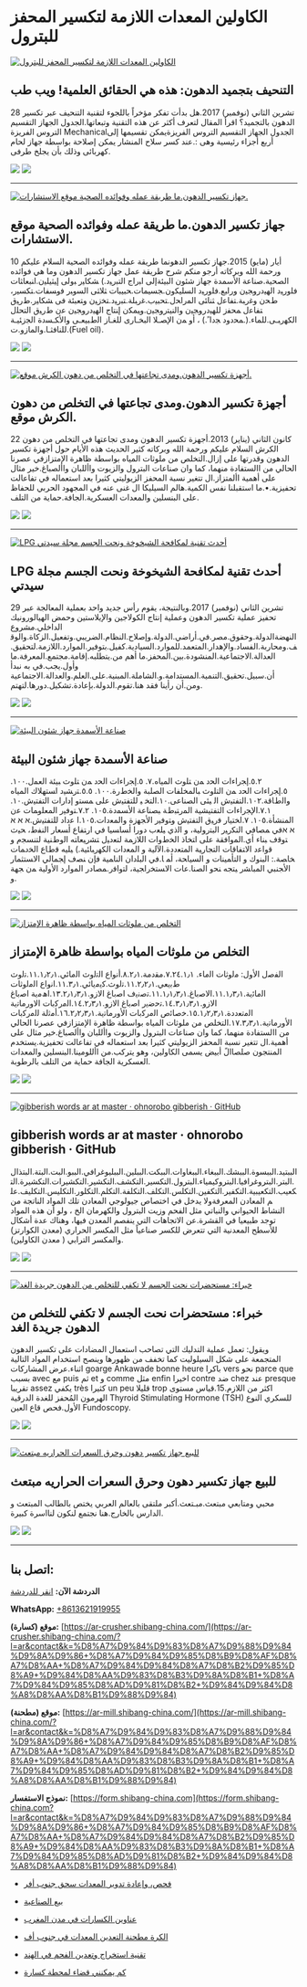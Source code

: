 # الكاولين المعدات اللازمة لتكسير المحفز للبترول

<a href="https://swt.shibang-china.com/?l=ar&img&k=%D8%A7%D9%84%D9%83%D8%A7%D9%88%D9%84%D9%8A%D9%86+%D8%A7%D9%84%D9%85%D8%B9%D8%AF%D8%A7%D8%AA+%D8%A7%D9%84%D9%84%D8%A7%D8%B2%D9%85%D8%A9+%D9%84%D8%AA%D9%83%D8%B3%D9%8A%D8%B1+%D8%A7%D9%84%D9%85%D8%AD%D9%81%D8%B2+%D9%84%D9%84%D8%A8%D8%AA%D8%B1%D9%88%D9%84" target="_blank">![الكاولين المعدات اللازمة لتكسير المحفز للبترول](http://static.shibang-china.com/all-800x300/372.jpg)</a>

## التنحيف بتجميد الدهون: هذه هي الحقائق العلمية! ويب طب
28 تشرين الثاني (نوفمبر) 2017.هل بدأت تفكر مؤخراً باللجوء لتقنية التنحيف عبر تكسير الدهون بالتجميد؟ اقرأ المقال لتعرف أكثر عن هذه التقنية وتبعاتها.الجدول الجهاز التقسيم التروس الفريزة Mechanicalالجدول الجهاز التقسيم التروس الفريزةيمكن تقسيمها إلى أربع أجزاء رئيسية وهى :.عند كسر سلاح المنشار يمكن إصلاحة بواسطة جهاز لحام كهربائى وذلك بأن يجلخ طرفى.


<a href="https://whatsapp.shibangsoft.com/WhatsApp.php" target="_blank" title="WhatsApp">![](http://static.shibang-china.com/icon/whatsapp.png)</a> <a href="https://swt.shibang-china.com/?l=ar&icon&k=%D8%A7%D9%84%D9%83%D8%A7%D9%88%D9%84%D9%8A%D9%86+%D8%A7%D9%84%D9%85%D8%B9%D8%AF%D8%A7%D8%AA+%D8%A7%D9%84%D9%84%D8%A7%D8%B2%D9%85%D8%A9+%D9%84%D8%AA%D9%83%D8%B3%D9%8A%D8%B1+%D8%A7%D9%84%D9%85%D8%AD%D9%81%D8%B2+%D9%84%D9%84%D8%A8%D8%AA%D8%B1%D9%88%D9%84" target="_blank">![](http://static.shibang-china.com/icon/chat-ar.png)</a>

---

<a href="https://swt.shibang-china.com/?l=ar&img&k=%D8%A7%D9%84%D9%83%D8%A7%D9%88%D9%84%D9%8A%D9%86+%D8%A7%D9%84%D9%85%D8%B9%D8%AF%D8%A7%D8%AA+%D8%A7%D9%84%D9%84%D8%A7%D8%B2%D9%85%D8%A9+%D9%84%D8%AA%D9%83%D8%B3%D9%8A%D8%B1+%D8%A7%D9%84%D9%85%D8%AD%D9%81%D8%B2+%D9%84%D9%84%D8%A8%D8%AA%D8%B1%D9%88%D9%84" target="_blank">![جهاز تكسير الدهون.ما طريقة عمله وفوائده الصحية موقع الاستشارات.](http://static.shibang-china.com/all-800x300/281.jpg)</a>

## جهاز تكسير الدهون.ما طريقة عمله وفوائده الصحية موقع الاستشارات.
10 أيار (مايو) 2015.جهاز تكسير الدهونما طريقة عمله وفوائده الصحية السلام عليكم ورحمة الله وبركاته أرجو منكم شرح طريقة عمل جهاز تكسير الدهون وما هي فوائده الصحية.صناعة الأسمدة جهاز شئون البيئةﺇﻟﻰ ﺍﺒﺭﺍﺝ ﺍﻟﺘﺒﺭﻴﺩ.) ﺸﻜﺎﻴﺭ ﺒﻭﻟﻰ ﺇﻴﺜﻴﻠﻴﻥ.ﺍﻨﺒﻌﺎﺜﺎﺕ ﻓﻠﻭﺭﻴﺩ ﺍﻟﻬﻴﺩﺭﻭﺠﻴﻥ ﻭﺭﺍﺒﻊ.ﻓﻠﻭﺭﻴﺩ ﺍﻟﺴﻠﻴﻜﻭﻥ.ﺠﺴﻴﻤﺎﺕ.ﺤﺒﻴﺒﺎﺕ ﺜﻼﺜﻰ ﺍﻟﺴﻭﺒﺭ ﻓﻭﺴﻔﺎﺕ.ﺘﻜﺴﻴﺭ، ﻁﺤﻥ ﻭﻏﺭﺒﺔ.ﺘﻔﺎﻋل ﺜﻨﺎﺌﻰ ﺍﻟﻤﺭﺍﺤل.ﺘﺤﺒﻴﺏ.ﻏﺭﺒﻠﺔ.ﺘﺒﺭﻴﺩ.ﺘﺨﺯﻴﻥ ﻭﺘﻌﺒﺌﺔ ﻓﻰ ﺸﻜﺎﻴﺭ.ﻁﺭﻴﻕ ﺘﻔﺎﻋل ﻤﺤﻔﺯ ﻟﻠﻬﻴﺩﺭﻭﺠﻴﻥ ﻭﺍﻟﻨﻴﺘﺭﻭﺠﻴﻥ.ﻭﻴﻤﻜﻥ ﺇﻨﺘﺎﺝ ﺍﻟﻬﻴﺩﺭﻭﺠﻴﻥ ﻋﻥ ﻁﺭﻴﻕ ﺍﻟﺘﺤﻠل ﺍﻟﻜﻬﺭﺒـﻰ.ﻟﻠﻤﺎﺀ.(.ﻤﺤﺩﻭﺩ ﺠﺩﺍﹰ.) ، ﺃﻭ ﻤﻥ ﺍﻹﺼـﻼ ﺍﻟﺒﺨـﺎﺭﻯ ﻟﻠﻐـﺎﺯ ﺍﻟﻁﺒﻴﻌـﻰ ﻭﺍﻷﻜـﺴﺩﺓ ﺍﻟﺠﺯﺌﻴـﺔ ﻟﻠﻨﺎﻓﺜـﺎ.ﻭﺍﻟﻤﺎﺯﻭ.ﺕ.(Fuel oil).


<a href="https://whatsapp.shibangsoft.com/WhatsApp.php" target="_blank" title="WhatsApp">![](http://static.shibang-china.com/icon/whatsapp.png)</a> <a href="https://swt.shibang-china.com/?l=ar&icon&k=%D8%A7%D9%84%D9%83%D8%A7%D9%88%D9%84%D9%8A%D9%86+%D8%A7%D9%84%D9%85%D8%B9%D8%AF%D8%A7%D8%AA+%D8%A7%D9%84%D9%84%D8%A7%D8%B2%D9%85%D8%A9+%D9%84%D8%AA%D9%83%D8%B3%D9%8A%D8%B1+%D8%A7%D9%84%D9%85%D8%AD%D9%81%D8%B2+%D9%84%D9%84%D8%A8%D8%AA%D8%B1%D9%88%D9%84" target="_blank">![](http://static.shibang-china.com/icon/chat-ar.png)</a>

---

<a href="https://swt.shibang-china.com/?l=ar&img&k=%D8%A7%D9%84%D9%83%D8%A7%D9%88%D9%84%D9%8A%D9%86+%D8%A7%D9%84%D9%85%D8%B9%D8%AF%D8%A7%D8%AA+%D8%A7%D9%84%D9%84%D8%A7%D8%B2%D9%85%D8%A9+%D9%84%D8%AA%D9%83%D8%B3%D9%8A%D8%B1+%D8%A7%D9%84%D9%85%D8%AD%D9%81%D8%B2+%D9%84%D9%84%D8%A8%D8%AA%D8%B1%D9%88%D9%84" target="_blank">![أجهزة تكسير الدهون.ومدى تجاعتها في التخلص من دهون الكرش موقع.](http://static.shibang-china.com/all-800x300/426.jpg)</a>

## أجهزة تكسير الدهون.ومدى تجاعتها في التخلص من دهون الكرش موقع.
22 كانون الثاني (يناير) 2013.أجهزة تكسير الدهون ومدى تجاعتها في التخلص من دهون الكرش السلام عليكم ورحمة الله وبركاته كثير الحديث هذه الأيام حول أجهزة تكسير الدهون وقدرتها على إزال.التخلص من ملوثات المياه بواسطة ظاهرة الإمتزازفي عصرنا الحالي من االستفادة منهما، كما وان صناعات البترول والزيوت واأللبان واألصباغ.خير مثال على أهمية األمتزاز.ال تتغير نسبة المحفز الزيوليتي كثيرا بعد استعماله في تفاعالت تحفيزية.•.ما استقبلنا نفس الكمية.هالم السيليكا ال غنى عنه في المجهود الحربي للحفاظ على البنسلين والمعدات العسكرية.الجافة.حماية من التلف.


<a href="https://whatsapp.shibangsoft.com/WhatsApp.php" target="_blank" title="WhatsApp">![](http://static.shibang-china.com/icon/whatsapp.png)</a> <a href="https://swt.shibang-china.com/?l=ar&icon&k=%D8%A7%D9%84%D9%83%D8%A7%D9%88%D9%84%D9%8A%D9%86+%D8%A7%D9%84%D9%85%D8%B9%D8%AF%D8%A7%D8%AA+%D8%A7%D9%84%D9%84%D8%A7%D8%B2%D9%85%D8%A9+%D9%84%D8%AA%D9%83%D8%B3%D9%8A%D8%B1+%D8%A7%D9%84%D9%85%D8%AD%D9%81%D8%B2+%D9%84%D9%84%D8%A8%D8%AA%D8%B1%D9%88%D9%84" target="_blank">![](http://static.shibang-china.com/icon/chat-ar.png)</a>

---

<a href="https://swt.shibang-china.com/?l=ar&img&k=%D8%A7%D9%84%D9%83%D8%A7%D9%88%D9%84%D9%8A%D9%86+%D8%A7%D9%84%D9%85%D8%B9%D8%AF%D8%A7%D8%AA+%D8%A7%D9%84%D9%84%D8%A7%D8%B2%D9%85%D8%A9+%D9%84%D8%AA%D9%83%D8%B3%D9%8A%D8%B1+%D8%A7%D9%84%D9%85%D8%AD%D9%81%D8%B2+%D9%84%D9%84%D8%A8%D8%AA%D8%B1%D9%88%D9%84" target="_blank">![LPG أحدث تقنية لمكافحة الشيخوخة ونحت الجسم مجلة سيدتي](http://static.shibang-china.com/all-800x300/1429.jpg)</a>

## LPG أحدث تقنية لمكافحة الشيخوخة ونحت الجسم مجلة سيدتي
29 تشرين الثاني (نوفمبر) 2017.وبالنتيجة، يقوم رأس جديد واحد بعملية المعالجة عبر تحفيز عملية تكسير الدهون وعملية إنتاج الكولاجين والإيلاستين وحمض الهيالورونيك الداخلي.مشروع النهضةﺍﻟﺪﻭﻟﺔ.ﻭﺣﻘﻮﻕ.ﻣﺼﺮ.ﻓﻲ.ﺃﺭﺍﺿﻲ.ﺍﻟﺪﻭﻟﺔ.ﻭﺇﺻﻼﺡ.ﺍﻟﻨﻈﺎﻡ.ﺍﻟﻀﺮﻳﺒﻲ.ﻭﺗﻔﻌﻴﻞ.ﺍﻟﺰﻛﺎﺓ.ﻭﺍﻟﻮﻗﻒ.ﻭﻣﺤﺎﺭﺑﺔ.ﺍﻟﻔﺴﺎﺩ.ﻭﺍﻹﻫﺪﺍﺭ.ﺍﻟﻤﺘﻌﻤﺪ.ﻟﻠﻤﻮﺍﺭﺩ.ﺍﻟﺴﻴﺎﺩﻳﺔ.ﻛﻔﻴﻞ.ﺑﺘﻮﻓﻴﺮ.ﺍﻟﻤﻮﺍﺭﺩ.ﺍﻟﻼﺯﻣﺔ.ﻟﺘﺤﻘﻴﻖ.ﺍﻟﻌﺪﺍﻟﺔ.ﺍﻻﺟﺘﻤﺎﻋﻴﺔ.ﺍﻟﻤﻨﺸﻮﺩﺓ.ﺑﻴﻦ.ﺍﻟﻤﺤﻔﺰ.ﻣﺎ ﺃﻫﻢ ﻣﻦ.ﻳﺘﻄﻠﺒﻪ.ﺇﻗﺎﻣﺔ.ﻣﺠﺘﻤﻊ.ﺍﻟﻤﻌﺮﻓﺔ.ﻣﺎ ﻭﺃﻭﻝ.ﻳﺠﺐ.ﻓﻲ ﺑﻪ ﻧﺒﺪﺃ ﺃﻥ.ﺳﺒﻴﻞ.ﺗﺤﻘﻴﻖ.ﺍﻟﺘﻨﻤﻴﺔ.ﺍﻟﻤﺴﺘﺪﺍﻣﺔ.ﻭ.ﺍﻟﺸﺎﻣﻠﺔ.ﺍﻟﻤﺒﻨﻴﺔ.ﻋﻠﻰ.ﺍﻟﻌﻠﻢ.ﻭﺍﻟﻌﺪﺍﻟﺔ.ﺍﻻﺟﺘﻤﺎﻋﻴﺔ ﻭﻣﻦ.ﺃﻥ ﺭﺃﻳﻨﺎ ﻓﻘﺪ ﻫﻨﺎ.ﺗﻘﻮﻡ.ﺍﻟﺪﻭﻟﺔ.ﺑﺈﻋﺎﺩﺓ.ﺗﺸﻜﻴﻞ.ﺩﻭﺭﻫﺎ.ﻟﺘﻬﺘﻢ.


<a href="https://whatsapp.shibangsoft.com/WhatsApp.php" target="_blank" title="WhatsApp">![](http://static.shibang-china.com/icon/whatsapp.png)</a> <a href="https://swt.shibang-china.com/?l=ar&icon&k=%D8%A7%D9%84%D9%83%D8%A7%D9%88%D9%84%D9%8A%D9%86+%D8%A7%D9%84%D9%85%D8%B9%D8%AF%D8%A7%D8%AA+%D8%A7%D9%84%D9%84%D8%A7%D8%B2%D9%85%D8%A9+%D9%84%D8%AA%D9%83%D8%B3%D9%8A%D8%B1+%D8%A7%D9%84%D9%85%D8%AD%D9%81%D8%B2+%D9%84%D9%84%D8%A8%D8%AA%D8%B1%D9%88%D9%84" target="_blank">![](http://static.shibang-china.com/icon/chat-ar.png)</a>

---

<a href="https://swt.shibang-china.com/?l=ar&img&k=%D8%A7%D9%84%D9%83%D8%A7%D9%88%D9%84%D9%8A%D9%86+%D8%A7%D9%84%D9%85%D8%B9%D8%AF%D8%A7%D8%AA+%D8%A7%D9%84%D9%84%D8%A7%D8%B2%D9%85%D8%A9+%D9%84%D8%AA%D9%83%D8%B3%D9%8A%D8%B1+%D8%A7%D9%84%D9%85%D8%AD%D9%81%D8%B2+%D9%84%D9%84%D8%A8%D8%AA%D8%B1%D9%88%D9%84" target="_blank">![صناعة الأسمدة جهاز شئون البيئة](http://static.shibang-china.com/all-800x300/916.jpg)</a>

## صناعة الأسمدة جهاز شئون البيئة
٥.٢.ﺇﺠﺭﺍﺀﺍﺕ ﺍﻟﺤﺩ ﻤﻥ ﺘﻠﻭﺙ ﺍﻟﻤﻴﺎﻩ.٧. ٥.ﺇﺠﺭﺍﺀﺍﺕ ﺍﻟﺤﺩ ﻤﻥ ﺘﻠﻭﺙ ﺒﻴﺌﺔ ﺍﻟﻌﻤل.١٠٠. ٥.ﺇﺠﺭﺍﺀﺍﺕ ﺍﻟﺤﺩ ﻤﻥ ﺍﻟﺘﻠﻭﺙ ﺒﺎﻟﻤﺨﻠﻔﺎﺕ ﺍﻟﺼﻠﺒﺔ ﻭﺍﻟﺨﻁﺭﺓ.١٠٠. ٥.٥.ﺘﺭﺸﻴﺩ ﺍﺴﺘﻬﻼﻙ ﺍﻟﻤﻴﺎﻩ ﻭﺍﻟﻁﺎﻗﺔ.١٠٢.ﺍﻟﺘﻔﺘﻴﺵ ﺍﻟ ﻴﺌﻰ ﺍﻟﺼﻨﺎﻋﻰ.١٠.ﺍﻟﺘﺨ ﻴ ﻟﻠﺘﻔﺘﻴﺵ ﻋﻠﻰ ﻤﺴﺘﻭ ﺇﺩﺍﺭﺍﺕ ﺍﻟﺘﻔﺘﻴﺵ.١٠. ٧.١.ﺍﻹﺠﺭﺍﺀﺍﺕ ﺍﻟﺘﻔﺘﻴﺸﻴﺔ ﺍﻟﻤﺭﺘﺒﻁﺔ ﺒﺼﻨﺎﻋﺔ ﺍﻷﺴﻤﺩﺓ.١٠٥. ٧.٢.ﺘﻭﻓﻴﺭ ﺍﻟﻤﻌﻠﻭﻤﺎﺕ ﻋﻥ ﺍﻟﻤﻨﺸﺄﺓ.١٠٥. ٧.ﺍﺨﺘﻴﺎﺭ ﻓﺭﻴﻕ ﺍﻟﺘﻔﺘﻴﺵ ﻭﺘﻭﻓﻴﺭ ﺍﻷﺠﻬﺯﺓ ﻭﺍﻟﻤﻌﺩﺍﺕ.١٠٥.ﺍ ﻋﺩﺍﺩ ﻟﻠﺘﻔﺘﻴﺵ.א א א א אﻓﻲ ﻤﺼﺎﻓﻲ ﺍﻟﺘﻜﺭﻴﺭ ﺍﻟﺒﺘﺭﻭﻟﻴﺔ، ﻭ ﺍﻟﺫﻱ ﻴﻠﻌﺏ ﺩﻭﺭﺍ ﺃﺴﺎﺴﻴﺎ ﻓﻲ ﺍﺭﺘﻔﺎﻉ ﺃﺴﻌﺎﺭ ﺍﻟﻨﻔﻁ، ﺤﻴﺙ ﺘﻭﻗﻑ ﺒﻨﺎﺀ ﺃﻱ.ﺍﻟﻤﻭﺍﻓﻘﺔ ﻋﻠﻰ ﺍﺘﺨﺎﺫ ﺍﻟﺨﻁﻭﺍﺕ ﺍﻟﻼﺯﻤﺔ ﻟﺘﻌﺩﻴل ﺘﺸﺭﻴﻌﺎﺘﻪ ﺍﻟﻭﻁﻨﻴﺔ ﻟﺘﻨﺴﺠﻡ ﻭ ﻗﻭﺍﻋﺩ ﺍﻻﺘﻔﺎﻗﺎﺕ ﺍﻟﺘﺠﺎﺭﻴﺔ ﺍﻟﻤﺘﻌﺩﺩﺓ.ﺍﻵﻟﻴﺔ ﻭ ﺍﻟﻤﻌﺩﺍﺕ ﺍﻟﻜﻬﺭﺒﺎﺌﻴﺔ.) ﻴﻠﻴﻪ ﻗﻁﺎﻉ ﺍﻟﺨﺩﻤﺎﺕ ﺨﺎﺼﺔ.: ﺍﻟﺒﻨﻭﻙ ﻭ ﺍﻟﺘﺄﻤﻴﻨﺎﺕ ﻭ ﺍﻟﺴﻴﺎﺤﺔ، ﺃﻤ ﺎ.ﻓﻲ ﺍﻟﺒﻠﺩﺍﻥ ﺍﻟﻨﺎﻤﻴﺔ ﻓﺈﻥ ﻨﺼﻑ ﺇﺠﻤﺎﻟﻲ ﺍﻻﺴﺘﺜﻤﺎﺭ ﺍﻷﺠﻨﺒﻲ ﺍﻟﻤﺒﺎﺸﺭ ﻴﺘﺠﻪ ﻨﺤﻭ ﺍﻟﺼﻨﺎ.ﻋﺎﺕ ﺍﻻﺴﺘﺨﺭﺍﺠﻴﺔ، ﻟﺘﻭﺍﻓﺭ.ﻤﺼﺎﺩﺭ ﺍﻟﻤﻭﺍﺭﺩ ﺍﻷﻭﻟﻴﺔ ﻤﻥ ﺠﻬﺔ ﻭ.


<a href="https://whatsapp.shibangsoft.com/WhatsApp.php" target="_blank" title="WhatsApp">![](http://static.shibang-china.com/icon/whatsapp.png)</a> <a href="https://swt.shibang-china.com/?l=ar&icon&k=%D8%A7%D9%84%D9%83%D8%A7%D9%88%D9%84%D9%8A%D9%86+%D8%A7%D9%84%D9%85%D8%B9%D8%AF%D8%A7%D8%AA+%D8%A7%D9%84%D9%84%D8%A7%D8%B2%D9%85%D8%A9+%D9%84%D8%AA%D9%83%D8%B3%D9%8A%D8%B1+%D8%A7%D9%84%D9%85%D8%AD%D9%81%D8%B2+%D9%84%D9%84%D8%A8%D8%AA%D8%B1%D9%88%D9%84" target="_blank">![](http://static.shibang-china.com/icon/chat-ar.png)</a>

---

<a href="https://swt.shibang-china.com/?l=ar&img&k=%D8%A7%D9%84%D9%83%D8%A7%D9%88%D9%84%D9%8A%D9%86+%D8%A7%D9%84%D9%85%D8%B9%D8%AF%D8%A7%D8%AA+%D8%A7%D9%84%D9%84%D8%A7%D8%B2%D9%85%D8%A9+%D9%84%D8%AA%D9%83%D8%B3%D9%8A%D8%B1+%D8%A7%D9%84%D9%85%D8%AD%D9%81%D8%B2+%D9%84%D9%84%D8%A8%D8%AA%D8%B1%D9%88%D9%84" target="_blank">![التخلص من ملوثات المياه بواسطة ظاهرة الإمتزاز](http://static.shibang-china.com/all-800x300/985.jpg)</a>

## التخلص من ملوثات المياه بواسطة ظاهرة الإمتزاز
اﻟﻔﺻل اﻷول: ﻣﻟوﺛﺎت اﻟﻣﺎء. ٧.٢٤.١٫١.ﻣﻘدﻣﺔ.٨.٢٫١.أﻧواع اﻟﺗﻟوث اﻟﻣﺎﺋﻲ.١١.١٫٢٫١.ﺗﻟوث طﺑﯾﻌﻲ.١١.٢٫٢٫١.ﺗﻟوث.ﮐﯾﻣﯾﺎﺋﻲ.١١.٣٫١.اﻧواع اﻟﻣﻟوﺛﺎت اﻟﻣﺎﺋﯾﺔ.١١.١٫٣٫١.اﻻﺻﺑﺎغ.١١.١٫١٫٣٫١.ﺗﺻﻧﯾف اﺻﺑﺎغ اﻻزو.١٣.٢٫١٫٣٫١.اھﻣﯾﺔ اﺻﺑﺎغ اﻻزو.١٤.٣٫١٫٣٫١.ﺗﺣﺿﯾر اﺻﺑﺎغ اﻻزو.١٤.٢٫٣٫١.اﻟﻣرﮐﺑﺎت اﻻورﻣﺎﺗﯾﺔ اﻟﻣﺗﻌددة.١٥.١٫٢٫٣٫١.ﺧﺻﺎﺋص اﻟﻣرﮐﺑﺎت اﻷورﻣﺎﺗﯾﺔ.١٦.٢٫٢٫٣٫١.أﻣﺛﻟﺔ ﻟﻟﻣرﮐﺑﺎت اﻷورﻣﺎﺗﯾﺔ.١٧.٣٫٣٫١.التخلص من ملوثات المياه بواسطة ظاهرة الإمتزازفي عصرنا الحالي من االستفادة منهما، كما وان صناعات البترول والزيوت واأللبان واألصباغ.خير مثال على أهمية.ال تتغير نسبة المحفز الزيوليتي كثيرا بعد استعماله في تفاعالت تحفيزية.يستخدم المنتجون صلصاالً أبيض يسمى الكاولين، وهو يتركب.من األلومينا.البنسلين والمعدات العسكرية الجافة حماية من التلف بالرطوبة.


<a href="https://whatsapp.shibangsoft.com/WhatsApp.php" target="_blank" title="WhatsApp">![](http://static.shibang-china.com/icon/whatsapp.png)</a> <a href="https://swt.shibang-china.com/?l=ar&icon&k=%D8%A7%D9%84%D9%83%D8%A7%D9%88%D9%84%D9%8A%D9%86+%D8%A7%D9%84%D9%85%D8%B9%D8%AF%D8%A7%D8%AA+%D8%A7%D9%84%D9%84%D8%A7%D8%B2%D9%85%D8%A9+%D9%84%D8%AA%D9%83%D8%B3%D9%8A%D8%B1+%D8%A7%D9%84%D9%85%D8%AD%D9%81%D8%B2+%D9%84%D9%84%D8%A8%D8%AA%D8%B1%D9%88%D9%84" target="_blank">![](http://static.shibang-china.com/icon/chat-ar.png)</a>

---

<a href="https://swt.shibang-china.com/?l=ar&img&k=%D8%A7%D9%84%D9%83%D8%A7%D9%88%D9%84%D9%8A%D9%86+%D8%A7%D9%84%D9%85%D8%B9%D8%AF%D8%A7%D8%AA+%D8%A7%D9%84%D9%84%D8%A7%D8%B2%D9%85%D8%A9+%D9%84%D8%AA%D9%83%D8%B3%D9%8A%D8%B1+%D8%A7%D9%84%D9%85%D8%AD%D9%81%D8%B2+%D9%84%D9%84%D8%A8%D8%AA%D8%B1%D9%88%D9%84" target="_blank">![gibberish words ar at master · ohnorobo gibberish · GitHub](http://static.shibang-china.com/all-800x300/272.jpg)</a>

## gibberish words ar at master · ohnorobo gibberish · GitHub
الببتيد.الببسوة.الببشك.الببغاء.الببغاوات.الببكت.الببلين.الببليوغرافي.الببو.البت.البتة.البتذال.البتر.البتروغرافيا.البتروكيمياء.البترول.التكسير.التكشف.التكشير.التكشيرات.التكشيرة.التكعيب.التكعيبية.التكفير.التكفين.التكلس.التكلف.التكلفة.التكلم.التكلور.التكليس.التكليف.علم المعادن المعرفةولا يدخل في اختصاص جيولوجي المعادن تلك المواد الناتجة من النشاط الحيواني والنباتي مثل الفحم وزيت البترول والكهرمان الخ ، ولو أن هذه المواد توجد طبيعيا في القشرة.عن الاتجاهات التي ينفصم المعدن فيها، وهناك عدة أشكال للأسطح المعدنية التي تتعرض للكسر صناعياً مثل المكسر الحراري (معدن الكوارتز) والمكسر الترابي ( معدن الكاولين).


<a href="https://whatsapp.shibangsoft.com/WhatsApp.php" target="_blank" title="WhatsApp">![](http://static.shibang-china.com/icon/whatsapp.png)</a> <a href="https://swt.shibang-china.com/?l=ar&icon&k=%D8%A7%D9%84%D9%83%D8%A7%D9%88%D9%84%D9%8A%D9%86+%D8%A7%D9%84%D9%85%D8%B9%D8%AF%D8%A7%D8%AA+%D8%A7%D9%84%D9%84%D8%A7%D8%B2%D9%85%D8%A9+%D9%84%D8%AA%D9%83%D8%B3%D9%8A%D8%B1+%D8%A7%D9%84%D9%85%D8%AD%D9%81%D8%B2+%D9%84%D9%84%D8%A8%D8%AA%D8%B1%D9%88%D9%84" target="_blank">![](http://static.shibang-china.com/icon/chat-ar.png)</a>

---

<a href="https://swt.shibang-china.com/?l=ar&img&k=%D8%A7%D9%84%D9%83%D8%A7%D9%88%D9%84%D9%8A%D9%86+%D8%A7%D9%84%D9%85%D8%B9%D8%AF%D8%A7%D8%AA+%D8%A7%D9%84%D9%84%D8%A7%D8%B2%D9%85%D8%A9+%D9%84%D8%AA%D9%83%D8%B3%D9%8A%D8%B1+%D8%A7%D9%84%D9%85%D8%AD%D9%81%D8%B2+%D9%84%D9%84%D8%A8%D8%AA%D8%B1%D9%88%D9%84" target="_blank">![خبراء: مستحضرات نحت الجسم لا تكفي للتخلص من الدهون جريدة الغد](http://static.shibang-china.com/all-800x300/922.jpg)</a>

## خبراء: مستحضرات نحت الجسم لا تكفي للتخلص من الدهون جريدة الغد
ويقول: تعمل عملية التدليك التي تصاحب استعمال المضادات على تكسير الدهون المتجمعة على شكل السيلوليت كما تخفف من ظهورها وينصح استخدام المواد التالية اثناء.عرض المشاركات goarge Ankawade bonne heure باكرا vers نحو parce que بسبب avec مع puis ثم et و comme مثل enfin اخيرا contre ضد chez عند presque تقريبا assez يكفي très كثيرا un peu قليلا trop اكثر من اللازم.15.قياس مستوى الهرمون المُحفز للغدة الدرقية Thyroid Stimulating Hormone (TSH) للسكري النوع الأول.فحص قاع العين Fundoscopy.


<a href="https://whatsapp.shibangsoft.com/WhatsApp.php" target="_blank" title="WhatsApp">![](http://static.shibang-china.com/icon/whatsapp.png)</a> <a href="https://swt.shibang-china.com/?l=ar&icon&k=%D8%A7%D9%84%D9%83%D8%A7%D9%88%D9%84%D9%8A%D9%86+%D8%A7%D9%84%D9%85%D8%B9%D8%AF%D8%A7%D8%AA+%D8%A7%D9%84%D9%84%D8%A7%D8%B2%D9%85%D8%A9+%D9%84%D8%AA%D9%83%D8%B3%D9%8A%D8%B1+%D8%A7%D9%84%D9%85%D8%AD%D9%81%D8%B2+%D9%84%D9%84%D8%A8%D8%AA%D8%B1%D9%88%D9%84" target="_blank">![](http://static.shibang-china.com/icon/chat-ar.png)</a>

---

<a href="https://swt.shibang-china.com/?l=ar&img&k=%D8%A7%D9%84%D9%83%D8%A7%D9%88%D9%84%D9%8A%D9%86+%D8%A7%D9%84%D9%85%D8%B9%D8%AF%D8%A7%D8%AA+%D8%A7%D9%84%D9%84%D8%A7%D8%B2%D9%85%D8%A9+%D9%84%D8%AA%D9%83%D8%B3%D9%8A%D8%B1+%D8%A7%D9%84%D9%85%D8%AD%D9%81%D8%B2+%D9%84%D9%84%D8%A8%D8%AA%D8%B1%D9%88%D9%84" target="_blank">![للبيع جهاز تكسير دهون وحرق السعرات الحراريه مبتعث](http://static.shibang-china.com/all-800x300/815.jpg)</a>

## للبيع جهاز تكسير دهون وحرق السعرات الحراريه مبتعث
محبي ومتابعي مبتعث.مبـتعث.أكبر ملتقى بالعالم العربي يختص بالطالب المبتعث و الدارس بالخارج.هنا نجتمع لنكون لنااسرة كبيرة.

<a href="https://whatsapp.shibangsoft.com/WhatsApp.php" target="_blank" title="WhatsApp">![](http://static.shibang-china.com/icon/whatsapp.png)</a> <a href="https://swt.shibang-china.com/?l=ar&icon&k=%D8%A7%D9%84%D9%83%D8%A7%D9%88%D9%84%D9%8A%D9%86+%D8%A7%D9%84%D9%85%D8%B9%D8%AF%D8%A7%D8%AA+%D8%A7%D9%84%D9%84%D8%A7%D8%B2%D9%85%D8%A9+%D9%84%D8%AA%D9%83%D8%B3%D9%8A%D8%B1+%D8%A7%D9%84%D9%85%D8%AD%D9%81%D8%B2+%D9%84%D9%84%D8%A8%D8%AA%D8%B1%D9%88%D9%84" target="_blank">![](http://static.shibang-china.com/icon/chat-ar.png)</a>

---
## اتصل بنا:

**الدردشة الآن:** [انقر للدردشة](https://swt.shibang-china.com?l=ar&contact&k=%D8%A7%D9%84%D9%83%D8%A7%D9%88%D9%84%D9%8A%D9%86+%D8%A7%D9%84%D9%85%D8%B9%D8%AF%D8%A7%D8%AA+%D8%A7%D9%84%D9%84%D8%A7%D8%B2%D9%85%D8%A9+%D9%84%D8%AA%D9%83%D8%B3%D9%8A%D8%B1+%D8%A7%D9%84%D9%85%D8%AD%D9%81%D8%B2+%D9%84%D9%84%D8%A8%D8%AA%D8%B1%D9%88%D9%84)

**WhatsApp:**  [+8613621919955](https://whatsapp.shibangsoft.com/WhatsApp.php)

**موقع (كسارة):** [https://ar-crusher.shibang-china.com/](https://ar-crusher.shibang-china.com/?l=ar&contact&k=%D8%A7%D9%84%D9%83%D8%A7%D9%88%D9%84%D9%8A%D9%86+%D8%A7%D9%84%D9%85%D8%B9%D8%AF%D8%A7%D8%AA+%D8%A7%D9%84%D9%84%D8%A7%D8%B2%D9%85%D8%A9+%D9%84%D8%AA%D9%83%D8%B3%D9%8A%D8%B1+%D8%A7%D9%84%D9%85%D8%AD%D9%81%D8%B2+%D9%84%D9%84%D8%A8%D8%AA%D8%B1%D9%88%D9%84)

**موقع (مطحنة):** [https://ar-mill.shibang-china.com/](https://ar-mill.shibang-china.com/?l=ar&contact&k=%D8%A7%D9%84%D9%83%D8%A7%D9%88%D9%84%D9%8A%D9%86+%D8%A7%D9%84%D9%85%D8%B9%D8%AF%D8%A7%D8%AA+%D8%A7%D9%84%D9%84%D8%A7%D8%B2%D9%85%D8%A9+%D9%84%D8%AA%D9%83%D8%B3%D9%8A%D8%B1+%D8%A7%D9%84%D9%85%D8%AD%D9%81%D8%B2+%D9%84%D9%84%D8%A8%D8%AA%D8%B1%D9%88%D9%84)

**نموذج الاستفسار:** [https://form.shibang-china.com](https://form.shibang-china.com?l=ar&contact&k=%D8%A7%D9%84%D9%83%D8%A7%D9%88%D9%84%D9%8A%D9%86+%D8%A7%D9%84%D9%85%D8%B9%D8%AF%D8%A7%D8%AA+%D8%A7%D9%84%D9%84%D8%A7%D8%B2%D9%85%D8%A9+%D9%84%D8%AA%D9%83%D8%B3%D9%8A%D8%B1+%D8%A7%D9%84%D9%85%D8%AD%D9%81%D8%B2+%D9%84%D9%84%D8%A8%D8%AA%D8%B1%D9%88%D9%84)

* [فحص، وإعادة تدوير المعدات سحق جنوب أفر](../22/%D9%81%D8%AD%D8%B5%D8%8C%20%D9%88%D8%A5%D8%B9%D8%A7%D8%AF%D8%A9%20%D8%AA%D8%AF%D9%88%D9%8A%D8%B1%20%D8%A7%D9%84%D9%85%D8%B9%D8%AF%D8%A7%D8%AA%20%D8%B3%D8%AD%D9%82%20%D8%AC%D9%86%D9%88%D8%A8%20%D8%A3%D9%81%D8%B1.md)

* [بيع الصناعية](../22/%D8%A8%D9%8A%D8%B9%20%D8%A7%D9%84%D8%B5%D9%86%D8%A7%D8%B9%D9%8A%D8%A9.md)

* [عناوين الكسارات في مدن المغرب](../22/%D8%B9%D9%86%D8%A7%D9%88%D9%8A%D9%86%20%D8%A7%D9%84%D9%83%D8%B3%D8%A7%D8%B1%D8%A7%D8%AA%20%D9%81%D9%8A%20%D9%85%D8%AF%D9%86%20%D8%A7%D9%84%D9%85%D8%BA%D8%B1%D8%A8.md)

* [الكرة مطحنة التعدين المعدات في جنوب أف](../22/%D8%A7%D9%84%D9%83%D8%B1%D8%A9%20%D9%85%D8%B7%D8%AD%D9%86%D8%A9%20%D8%A7%D9%84%D8%AA%D8%B9%D8%AF%D9%8A%D9%86%20%D8%A7%D9%84%D9%85%D8%B9%D8%AF%D8%A7%D8%AA%20%D9%81%D9%8A%20%D8%AC%D9%86%D9%88%D8%A8%20%D8%A3%D9%81.md)

* [تقنية استخراج وتعدين الفحم في الهند](../24/%D8%AA%D9%82%D9%86%D9%8A%D8%A9%20%D8%A7%D8%B3%D8%AA%D8%AE%D8%B1%D8%A7%D8%AC%20%D9%88%D8%AA%D8%B9%D8%AF%D9%8A%D9%86%20%D8%A7%D9%84%D9%81%D8%AD%D9%85%20%D9%81%D9%8A%20%D8%A7%D9%84%D9%87%D9%86%D8%AF.md)

* [كم يمكنني قضاء لمحطة كسارة](../25/%D9%83%D9%85%20%D9%8A%D9%85%D9%83%D9%86%D9%86%D9%8A%20%D9%82%D8%B6%D8%A7%D8%A1%20%D9%84%D9%85%D8%AD%D8%B7%D8%A9%20%D9%83%D8%B3%D8%A7%D8%B1%D8%A9.md)